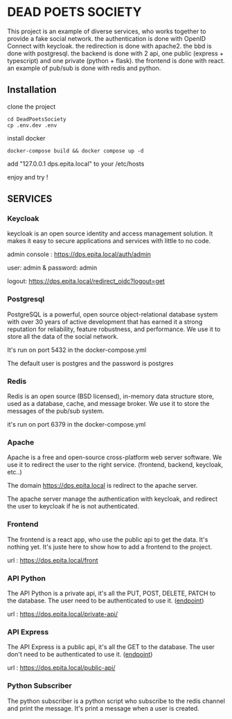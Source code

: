 # DEAD POETS SOCIETY

This project is an example of diverse services, who works together to provide a fake social network.
the authentication is done with OpenID Connect with keycloak.
the redirection is done with apache2.
the bbd is done with postgresql.
the backend is done with 2 api, one public (express + typescript) and one private (python + flask).
the frontend is done with react.
an example of pub/sub is done with redis and python.

## Installation

clone the project
```
cd DeadPoetsSociety
cp .env.dev .env
```
install docker
```
docker-compose build && docker compose up -d
```
add "127.0.0.1 dps.epita.local" to your /etc/hosts

enjoy and try !

## SERVICES

### Keycloak

keycloak is an open source identity and access management solution. It makes it easy to secure applications and services with little to no code.

admin console : https://dps.epita.local/auth/admin

user: admin & password: admin

logout: https://dps.epita.local/redirect_oidc?logout=get

### Postgresql

PostgreSQL is a powerful, open source object-relational database system with over 30 years of active development that has earned it a strong reputation for reliability, feature robustness, and performance.
We use it to store all the data of the social network.

It's run on port 5432 in the docker-compose.yml

The default user is postgres and the password is postgres

### Redis

Redis is an open source (BSD licensed), in-memory data structure store, used as a database, cache, and message broker.
We use it to store the messages of the pub/sub system.

it's run on port 6379 in the docker-compose.yml


### Apache

Apache is a free and open-source cross-platform web server software.
We use it to redirect the user to the right service. (frontend, backend, keycloak, etc..)

The domain https://dps.epita.local is redirect to the apache server.

The apache server manage the authentication with keycloak, and redirect the user to keycloak if he is not authenticated.

### Frontend

The frontend is a react app, who use the public api to get the data. 
It's nothing yet. It's juste here to show how to add a frontend to the project.

url : https://dps.epita.local/front

### API Python

The API Python is a private api, it's all the PUT, POST, DELETE, PATCH to the database.
The user need to be authenticated to use it. ([endpoint](./api-python/README.md))

url : https://dps.epita.local/private-api/


### API Express

The API Express is a public api, it's all the GET to the database.
The user don't need to be authenticated to use it. ([endpoint](./api-get-express/README.md))

url : https://dps.epita.local/public-api/

### Python Subscriber

The python subscriber is a python script who subscribe to the redis channel and print the message.
It's print a message when a user is created.

